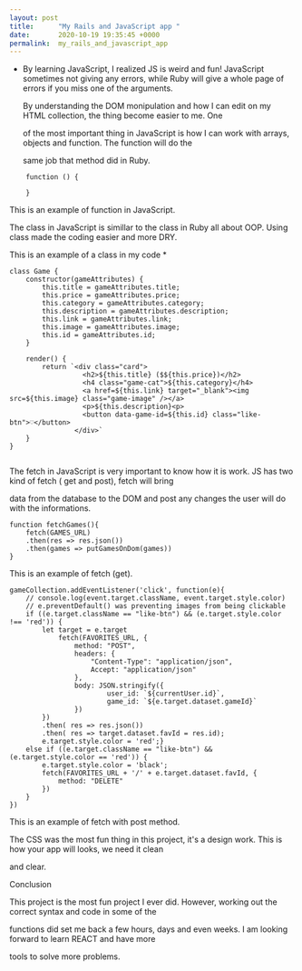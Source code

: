 ```yaml
---
layout: post
title:      "My Rails and JavaScript app "
date:       2020-10-19 19:35:45 +0000
permalink:  my_rails_and_javascript_app
---
```


*   By learning JavaScript, I realized JS is weird and fun! JavaScript sometimes not giving any errors, while Ruby will give
	a whole page of errors if you miss one of the arguments. 
	
	By understanding the DOM monipulation and how I can edit on my HTML collection, the thing become easier to me. One 
	
	of the most important thing in JavaScript is how I can work with arrays, objects and function. The function will do the 
	
	same job that method did in Ruby. 
	
```
	function () {
	
	}
```

   This is an example of function in JavaScript. 

   The class in JavaScript is simillar to the class in Ruby all about OOP. Using class made the coding easier and more DRY.

This is an example of a class in my code *

```
class Game {
    constructor(gameAttributes) {
        this.title = gameAttributes.title;
        this.price = gameAttributes.price;
        this.category = gameAttributes.category;
        this.description = gameAttributes.description;
        this.link = gameAttributes.link;
        this.image = gameAttributes.image;
        this.id = gameAttributes.id;
    }

    render() {
        return `<div class="card">
                  <h2>${this.title} ($${this.price})</h2>
                  <h4 class="game-cat">${this.category}</h4> 
                  <a href=${this.link} target="_blank"><img src=${this.image} class="game-image" /></a>
                  <p>${this.description}<p>
                  <button data-game-id=${this.id} class="like-btn">♡</button>
                </div>`
    }
}
	
```

The fetch in JavaScript is very important to know how it is work. JS has two kind of fetch ( get and post), fetch will bring 

data from the database to the DOM and post any changes the user will do with the informations. 


```
function fetchGames(){
    fetch(GAMES_URL)
    .then(res => res.json())
    .then(games => putGamesOnDom(games))
}
```

This is an example of fetch (get). 

```
gameCollection.addEventListener('click', function(e){
    // console.log(event.target.className, event.target.style.color)
    // e.preventDefault() was preventing images from being clickable
    if ((e.target.className == "like-btn") && (e.target.style.color !== 'red')) {
        let target = e.target
            fetch(FAVORITES_URL, {
                method: "POST",
                headers: {
                    "Content-Type": "application/json",
                    Accept: "application/json"
                },
                body: JSON.stringify({
                        user_id: `${currentUser.id}`,
                        game_id: `${e.target.dataset.gameId}`
                })
        })
        .then( res => res.json())
        .then( res => target.dataset.favId = res.id);
        e.target.style.color = 'red';}
    else if ((e.target.className == "like-btn") && (e.target.style.color == 'red')) {
        e.target.style.color = 'black';
        fetch(FAVORITES_URL + '/' + e.target.dataset.favId, {
            method: "DELETE"
        })
    }
})
```

This is an example of fetch with post method. 

The CSS was the most fun thing in this project, it's a design work. This is how your app will looks, we need it clean 

and clear. 

Conclusion 

This project is the most fun project I ever did. However, working out the correct syntax and code in some of the 

functions did set me back a few hours, days and even weeks.  I am looking forward to learn REACT and have more 

tools to solve more problems. 





	 





				


